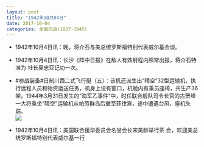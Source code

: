 ```yaml
---
layout: post
title: "1942年10月04日"
date: 2017-10-04
categories: 全面抗战(1937-1945)
---
```


<meta name="referrer" content="no-referrer" />

- 1942年10月4日讯：晚，蒋介石与美总统罗斯福特别代表威尔基会谈。 

- 1942年10月4日讯：长沙《阵中日报》在敌人有效射程内照常出报，蒋介石特准为 社长吴忠亚记功一次。 

- #参战装备#日制川西二式飞行艇（五）：该机还派生出“晴空”32型运输机，执行远程人员和物资运送任务，机身上设有窗口，机舱内有乘员座椅，共生产36架。1944年3月31日发生的“海军乙事件”中，时任联合舰队司令长官的古贺峰一大将乘坐“晴空”运输机从帕劳群岛后撤至菲律宾，途中遭遇台风，座机失踪。 <br/><img src="https://wx1.sinaimg.cn/large/aca367d8ly1fk5zfnpc1aj208908b3zg.jpg" />

- 1942年10月4日讯：美国联合援华委员会名誉会长宋美龄举行茶 会，欢迎美总统罗斯福特别代表威尔基一行 

